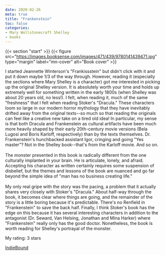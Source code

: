 ```yaml
---
date: 2020-02-26
meta: true
title: "Frankenstein"
toc: false
categories:
- Mary Wollstonecraft Shelley
- books
---
```


{{< section "start" >}}
{{< figure src="https://images.booksense.com/images/471/439/9780141439471.jpg" type="margin" label="mn-cover" alt="Book cover" >}}

I started Jeannette Winterson's "Frankissstein" but didn't click with it and put it down maybe 1/3 of the way through. However, reading it (especially the sections where Mary Shelley is a character) got me interested in picking up the original Shelley version. It is absolutely worth your time and holds up extremely well for something written in the early 1800s (when Shelley was about 20 years old, no less!). I felt, when reading it, much of the same "freshness" that I felt when reading Stoker's "Dracula." These characters loom so large in our modern horror mythology that they have inevitably drifted away from the original texts--so much so that reading the originals can feel like a creative new take on a tired old idea! In particular, my sense is that both Dracula and Frankenstein as cultural artifacts have been much more heavily shaped by their early 20th-century movie versions (Bela Lugosi and Boris Karloff, respectively) than by the texts themselves. Dr. Frankenstein's hunchbacked assistant Igor, cringing and going "Yes master"? Not in the Shelley book--that's from the Karloff movie. And so on.<br /><br />The monster presented in this book is radically different from the one culturally implanted in your brain. He is articulate, lonely, and afraid. Accepting his character as written certainly requires some suspension of disbelief, but the themes and lessons of the book are nuanced and go far beyond the simple idea of "man has no business creating life." <br /><br />My only real gripe with the story was the pacing, a problem that it actually shares very closely with Stoker's "Dracula." About half-way through the book, it becomes clear where things are going, and the remainder of the story is a little boring because it's predictable. There's no Renfield in "Frankenstein" to save the back half. Finally, I think Stoker's book has the edge on this because it has several interesting characters in addition to the antagonist (Dr. Seward, Van Helsing, Jonathan and Mina Harker) where "Frankenstein" really only has the good doctor. Nonetheless, the book is worth reading for Shelley's portrayal of the monster.

My rating: 3 stars  

[IndieBound](https://www.indiebound.org/book/9780141439471)

